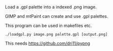 Load a .gpl palette into a indexed .png image.

GIMP and mtPaint can create and use .gpl palettes.

This program can be used in makefiles etc.


`./loadgpl.py image.png palette.gpl [output.png]`

This needs https://github.com/drj11/pypng